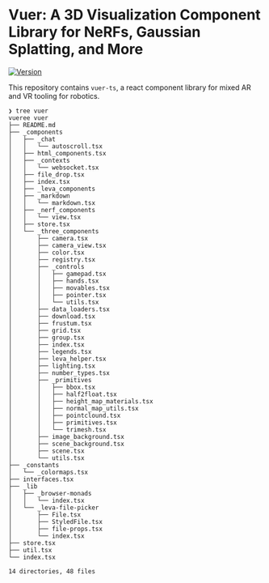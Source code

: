 # Vuer: A 3D Visualization Component Library for NeRFs, Gaussian Splatting, and More
[![Version](https://img.shields.io/npm/v/@vuer-ai/vuer?style=flat&colorA=000000&colorB=000000)](https://www.npmjs.com/package/@vuer-ai/vuer)

This repository contains `vuer-ts`, a react component library for mixed AR and VR tooling for robotics.

```shell
❯ tree vuer
vueree vuer
├── README.md
├── _components
│   ├── _chat
│   │   └── autoscroll.tsx
│   ├── html_components.tsx
│   ├── _contexts
│   │   └── websocket.tsx
│   ├── file_drop.tsx
│   ├── index.tsx
│   ├── _leva_components
│   ├── _markdown
│   │   └── markdown.tsx
│   ├── _nerf_components
│   │   └── view.tsx
│   ├── store.tsx
│   └── _three_components
│       ├── camera.tsx
│       ├── camera_view.tsx
│       ├── color.tsx
│       ├── registry.tsx
│       ├── _controls
│       │   ├── gamepad.tsx
│       │   ├── hands.tsx
│       │   ├── movables.tsx
│       │   ├── pointer.tsx
│       │   └── utils.tsx
│       ├── data_loaders.tsx
│       ├── download.tsx
│       ├── frustum.tsx
│       ├── grid.tsx
│       ├── group.tsx
│       ├── index.tsx
│       ├── legends.tsx
│       ├── leva_helper.tsx
│       ├── lighting.tsx
│       ├── number_types.tsx
│       ├── _primitives
│       │   ├── bbox.tsx
│       │   ├── half2float.tsx
│       │   ├── height_map_materials.tsx
│       │   ├── normal_map_utils.tsx
│       │   ├── pointclound.tsx
│       │   ├── primitives.tsx
│       │   └── trimesh.tsx
│       ├── image_background.tsx
│       ├── scene_background.tsx
│       ├── scene.tsx
│       └── utils.tsx
├── _constants
│   └── _colormaps.tsx
├── interfaces.tsx
├── _lib
│   ├── _browser-monads
│   │   └── index.tsx
│   └── _leva-file-picker
│       ├── File.tsx
│       ├── StyledFile.tsx
│       ├── file-props.tsx
│       └── index.tsx
├── store.tsx
├── util.tsx
└── index.tsx

14 directories, 48 files
```